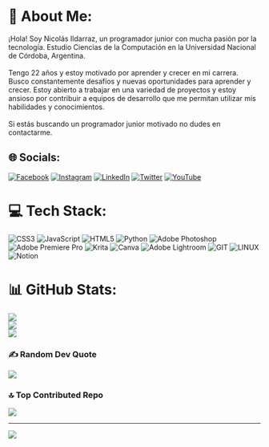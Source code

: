 # 💫 About Me:
¡Hola! Soy Nicolás Ildarraz, un programador junior con mucha pasión por la tecnología. Estudio Ciencias de la Computación en la Universidad Nacional de Córdoba, Argentina.<br><br>Tengo 22 años y estoy motivado por aprender y crecer en mi carrera. Busco constantemente desafíos y nuevas oportunidades para aprender y crecer. Estoy abierto a trabajar en una variedad de proyectos y estoy ansioso por contribuir a equipos de desarrollo que me permitan utilizar mis habilidades y conocimientos. <br><br>Si estás buscando un programador junior motivado no dudes en contactarme.


## 🌐 Socials:
[![Facebook](https://img.shields.io/badge/Facebook-%231877F2.svg?logo=Facebook&logoColor=white)](https://facebook.com/profile.php?id=100074206367150&sk=about) [![Instagram](https://img.shields.io/badge/Instagram-%23E4405F.svg?logo=Instagram&logoColor=white)](https://instagram.com/ildarraznicolas) [![LinkedIn](https://img.shields.io/badge/LinkedIn-%230077B5.svg?logo=linkedin&logoColor=white)](https://linkedin.com/in/ildarraznicolas) [![Twitter](https://img.shields.io/badge/Twitter-%231DA1F2.svg?logo=Twitter&logoColor=white)](https://twitter.com/ildarraznicolas) [![YouTube](https://img.shields.io/badge/YouTube-%23FF0000.svg?logo=YouTube&logoColor=white)](https://youtube.com/@ildarraznicolas) 

# 💻 Tech Stack:
![CSS3](https://img.shields.io/badge/css3-%231572B6.svg?style=for-the-badge&logo=css3&logoColor=white) ![JavaScript](https://img.shields.io/badge/javascript-%23323330.svg?style=for-the-badge&logo=javascript&logoColor=%23F7DF1E) ![HTML5](https://img.shields.io/badge/html5-%23E34F26.svg?style=for-the-badge&logo=html5&logoColor=white) ![Python](https://img.shields.io/badge/python-3670A0?style=for-the-badge&logo=python&logoColor=ffdd54) ![Adobe Photoshop](https://img.shields.io/badge/adobephotoshop-%2331A8FF.svg?style=for-the-badge&logo=adobephotoshop&logoColor=white) ![Adobe Premiere Pro](https://img.shields.io/badge/Adobe%20Premiere%20Pro-9999FF.svg?style=for-the-badge&logo=Adobe%20Premiere%20Pro&logoColor=white) ![Krita](https://img.shields.io/badge/Krita-203759?style=for-the-badge&logo=krita&logoColor=EEF37B) ![Canva](https://img.shields.io/badge/Canva-%2300C4CC.svg?style=for-the-badge&logo=Canva&logoColor=white) ![Adobe Lightroom](https://img.shields.io/badge/Adobe%20Lightroom-31A8FF.svg?style=for-the-badge&logo=Adobe%20Lightroom&logoColor=white) ![GIT](https://img.shields.io/badge/Git-fc6d26?style=for-the-badge&logo=git&logoColor=white) ![LINUX](https://img.shields.io/badge/Linux-FCC624?style=for-the-badge&logo=linux&logoColor=black) ![Notion](https://img.shields.io/badge/Notion-%23000000.svg?style=for-the-badge&logo=notion&logoColor=white)
# 📊 GitHub Stats:
![](https://github-readme-stats.vercel.app/api?username=ildarraznicolas&theme=synthwave&hide_border=false&include_all_commits=false&count_private=false)<br/>
![](https://github-readme-streak-stats.herokuapp.com/?user=ildarraznicolas&theme=synthwave&hide_border=false)<br/>
![](https://github-readme-stats.vercel.app/api/top-langs/?username=ildarraznicolas&theme=synthwave&hide_border=false&include_all_commits=false&count_private=false&layout=compact)

### ✍️ Random Dev Quote
![](https://quotes-github-readme.vercel.app/api?type=vetical&theme=radical)

### 🔝 Top Contributed Repo
![](https://github-contributor-stats.vercel.app/api?username=ildarraznicolas&limit=5&theme=dark&combine_all_yearly_contributions=true)

---
[![](https://visitcount.itsvg.in/api?id=ildarraznicolas&icon=0&color=0)](https://visitcount.itsvg.in)

<!-- Proudly created with GPRM ( https://gprm.itsvg.in ) -->
